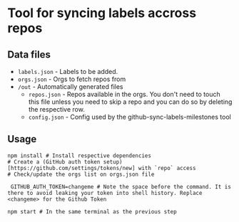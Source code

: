 # Tool for syncing labels accross repos

## Data files

- `labels.json` - Labels to be added.
- `orgs.json` - Orgs to fetch repos from
- `/out` - Automatically generated files
  - `repos.json` - Repos available in the orgs. You don't need to touch this file unless you need to skip a repo and you can do so by deleting the respective row.
  - `config.json` - Config used by the github-sync-labels-milestones tool

## Usage

```
npm install # Install respective dependencies
# Create a (GitHub auth token setup)[https://github.com/settings/tokens/new] with `repo` access
# Check/update the orgs list on orgs.json file

 GITHUB_AUTH_TOKEN=changeme # Note the space before the command. It is there to avoid leaking your token into shell history. Replace <changeme> for the Github Token

npm start # In the same terminal as the previous step
```
